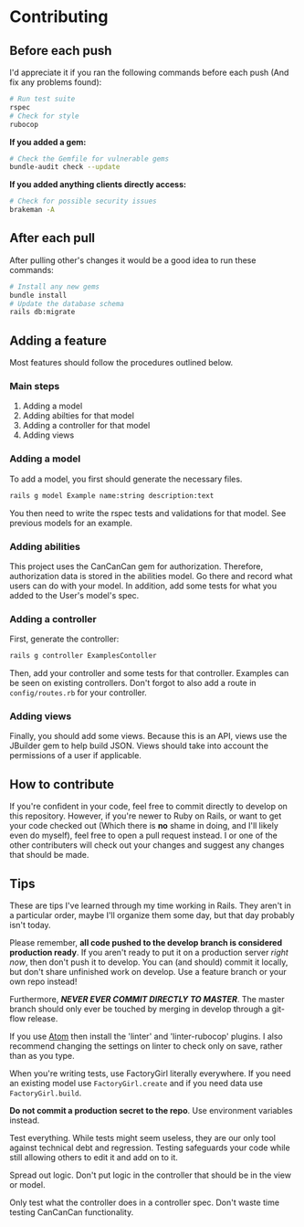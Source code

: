 # Contributing

## Before each push
I'd appreciate it if you ran the following commands before each push (And fix any problems found):
```bash
# Run test suite
rspec
# Check for style
rubocop
```
**If you added a gem:**
```bash
# Check the Gemfile for vulnerable gems
bundle-audit check --update
```
**If you added anything clients directly access:**
```bash
# Check for possible security issues
brakeman -A
```

## After each pull
After pulling other's changes it would be a good idea to run these commands:
```bash
# Install any new gems
bundle install
# Update the database schema
rails db:migrate
```

## Adding a feature
Most features should follow the procedures outlined below.

### Main steps
1. Adding a model
2. Adding abilties for that model
3. Adding a controller for that model
4. Adding views

### Adding a model
To add a model, you first should generate the necessary files.
```bash
rails g model Example name:string description:text
```
You then need to write the rspec tests and validations for that model. See previous models for an example.

### Adding abilities
This project uses the CanCanCan gem for authorization. Therefore, authorization data is stored in the abilities model. Go there and record what users can do with your model. In addition, add some tests for what you added to the User's model's spec.

### Adding a controller
First, generate the controller:
```bash
rails g controller ExamplesContoller
```
Then, add your controller and some tests for that controller. Examples can be seen on existing controllers. Don't forgot to also add a route in `config/routes.rb` for your controller.

### Adding views
Finally, you should add some views. Because this is an API, views use the JBuilder gem to help build JSON. Views should take into account the permissions of a user if applicable.

## How to contribute
If you're confident in your code, feel free to commit directly to develop on this repository. However, if you're newer to Ruby on Rails, or want to get your code checked out (Which there is **no** shame in doing, and I'll likely even do myself), feel free to open a pull request instead. I or one of the other contributers will check out your changes and suggest any changes that should be made.

## Tips
These are tips I've learned through my time working in Rails. They aren't in a particular order, maybe I'll organize them some day, but that day probably isn't today.

Please remember, **all code pushed to the develop branch is considered production ready**. If you aren't ready to put it on a production server *right now*, then don't push it to develop. You can (and should) commit it locally, but don't share unfinished work on develop. Use a feature branch or your own repo instead!

Furthermore, ***NEVER EVER COMMIT DIRECTLY TO MASTER***. The master branch should only ever be touched by merging in develop through a git-flow release.

If you use [Atom](https://atom.io) then install the 'linter' and 'linter-rubocop' plugins. I also recommend changing the settings on linter to check only on save, rather than as you type.

When you're writing tests, use FactoryGirl literally everywhere. If you need an existing model use `FactoryGirl.create` and if you need data use `FactoryGirl.build`.

**Do not commit a production secret to the repo**. Use environment variables instead.

Test everything. While tests might seem useless, they are our only tool against technical debt and regression. Testing safeguards your code while still allowing others to edit it and add on to it.

Spread out logic. Don't put logic in the controller that should be in the view or model.

Only test what the controller does in a controller spec. Don't waste time testing CanCanCan functionality.
